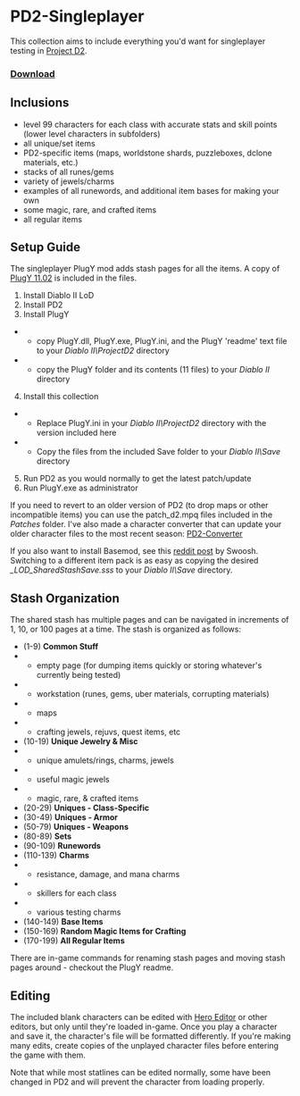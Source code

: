 # PD2-Singleplayer
This collection aims to include everything you'd want for singleplayer testing in [Project D2](https://www.projectdiablo2.com/).

### [Download](https://github.com/BetweenWalls/PD2-Singleplayer/archive/main.zip)

## Inclusions
* level 99 characters for each class with accurate stats and skill points (lower level characters in subfolders)
* all unique/set items
* PD2-specific items (maps, worldstone shards, puzzleboxes, dclone materials, etc.)
* stacks of all runes/gems
* variety of jewels/charms
* examples of all runewords, and additional item bases for making your own
* some magic, rare, and crafted items
* all regular items

## Setup Guide
The singleplayer PlugY mod adds stash pages for all the items. A copy of [PlugY 11.02](http://plugy.free.fr/) is included in the files.

1. Install Diablo II LoD
2. Install PD2
3. Install PlugY
* * copy PlugY.dll, PlugY.exe, PlugY.ini, and the PlugY 'readme' text file to your *Diablo II\ProjectD2* directory
* * copy the PlugY folder and its contents (11 files) to your *Diablo II* directory
4. Install this collection
* * Replace PlugY.ini in your *Diablo II\ProjectD2* directory with the version included here
* * Copy the files from the included Save folder to your *Diablo II\Save* directory
5. Run PD2 as you would normally to get the latest patch/update
6. Run PlugY.exe as administrator

If you need to revert to an older version of PD2 (to drop maps or other incompatible items) you can use the patch_d2.mpq files included in the *Patches* folder. I've also made a character converter that can update your older character files to the most recent season: [PD2-Converter](https://github.com/BetweenWalls/PD2-Converter#simple-character-converter-for-pd2)

If you also want to install Basemod, see this [reddit post](https://www.reddit.com/r/ProjectDiablo2/comments/otnk61/season_3_single_player_plugybasemod_item_pack/) by Swoosh. Switching to a different item pack is as easy as copying the desired *_LOD_SharedStashSave.sss* to your *Diablo II\Save* directory.

## Stash Organization
The shared stash has multiple pages and can be navigated in increments of 1, 10, or 100 pages at a time. The stash is organized as follows:

* (1-9) **Common Stuff**
* * empty page (for dumping items quickly or storing whatever's currently being tested)
* * workstation (runes, gems, uber materials, corrupting materials)
* * maps
* * crafting jewels, rejuvs, quest items, etc
* (10-19) **Unique Jewelry & Misc**
* * unique amulets/rings, charms, jewels
* * useful magic jewels
* * magic, rare, & crafted items
* (20-29) **Uniques - Class-Specific**
* (30-49) **Uniques - Armor**
* (50-79) **Uniques - Weapons**
* (80-89) **Sets**
* (90-109) **Runewords**
* (110-139) **Charms**
* * resistance, damage, and mana charms
* * skillers for each class
* * various testing charms
* (140-149) **Base Items**
* (150-169) **Random Magic Items for Crafting**
* (170-199) **All Regular Items**

There are in-game commands for renaming stash pages and moving stash pages around - checkout the PlugY readme.

## Editing
The included blank characters can be edited with [Hero Editor](https://www.moddb.com/games/diablo-2-lod/downloads/hero-editor-v-104) or other editors, but only until they're loaded in-game. Once you play a character and save it, the character's file will be formatted differently. If you're making many edits, create copies of the unplayed character files before entering the game with them.

Note that while most statlines can be edited normally, some have been changed in PD2 and will prevent the character from loading properly.

<!-- Notes
Some generated rare/crafted items have incorrect required levels
Some generated runeword item bases are missing certain stats, such as 10-50% FCR for staves
Some generated item bases may have incorrect armor values - they should be verified

Missing items:
* Non-Ethereal version of Wraith Flight
* Ormus' Robes with Combustion
* Ethereal versions of various skill-specific items such as Spirit Keeper, Ormus' Robes, and Spirit Ward
* Examples of popular low-level dueling (LLD) charms and other items
* Unique/Set items with variable inventory graphics - Rings, Amulets, Rainbow Facets, Gheed's Fortune
* Some useful item bases, especially elite ethereal weapons such as Legend Sword
* More examples of item bases with different pointmods, or Amazon weapons with +3 skills
* More examples of useful magic items such as +3 skill amulets, +6 Amazon javelins, +6 pointmod items, or even vanilla classics like JMoD

Item discrepancies (may just be game bugs):
* Laying of Hands has 250% Damage to Demons, range is 150-200
* Ribcracker doesn't have 30% faster cast rate like the S3 patch notes say it does
* Wraith Flight doesn't have the 50-150 magic damage that was mentioned in the S3 patch notes
* Demonhorn's Edge has 20% IAS rather than 30% as mentioned in the S3 patch notes
* Heavenly Garb only has +1 to Magic Skills instead of a range of 1-2 (from S2 patch notes)
* The Iron Jang Bong has 40-60% FCR instead of 30-50% as mentioned in the S3 patch notes
* Haemosu's Adamant only has +255 Defense vs. Melee instead of the max of 400 - not sure if that's actually the max, or if it just didn't generate with the max value
* Doom runeword only has a chance to cast level 18 Molten Boulder in non-staves, rather than level 28 in staves (difference wasn't mentioned in S3 patch notes)

-->
